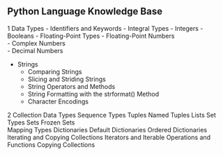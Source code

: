 ## Python Language Knowledge Base


1 Data Types
    - Identifiers and Keywords
    - Integral Types
        - Integers
        - Booleans
    - Floating-Point Types
        - Floating-Point Numbers  
        - Complex Numbers  
        - Decimal Numbers 
   - Strings
       - Comparing Strings
       - Slicing and Striding Strings  
       - String Operators and Methods 
       - String Formatting with the strformat() Method 
       - Character Encodings 

2 Collection Data Types 
    Sequence Types
        Tuples
        Named Tuples
        Lists
    Set Types
        Sets 
        Frozen Sets 		
    Mapping Types 
        Dictionaries
        Default Dictionaries 
        Ordered Dictionaries 
    Iterating and Copying Collections
        Iterators and Iterable Operations and Functions 
        Copying Collections 
